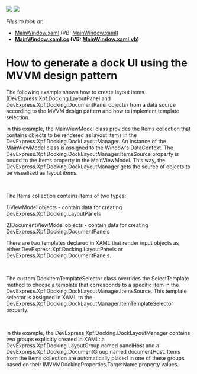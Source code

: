 <!-- default badges list -->
[![](https://img.shields.io/badge/Open_in_DevExpress_Support_Center-FF7200?style=flat-square&logo=DevExpress&logoColor=white)](https://supportcenter.devexpress.com/ticket/details/E4867)
[![](https://img.shields.io/badge/📖_How_to_use_DevExpress_Examples-e9f6fc?style=flat-square)](https://docs.devexpress.com/GeneralInformation/403183)
<!-- default badges end -->
<!-- default file list -->
*Files to look at*:

* [MainWindow.xaml](./CS/WpfApplication19/MainWindow.xaml) (VB: [MainWindow.xaml](./VB/WpfApplication19/MainWindow.xaml))
* **[MainWindow.xaml.cs](./CS/WpfApplication19/MainWindow.xaml.cs) (VB: [MainWindow.xaml.vb](./VB/WpfApplication19/MainWindow.xaml.vb))**
<!-- default file list end -->
# How to generate a dock UI using the MVVM design pattern


<p>The following example shows how to create layout items (DevExpress.Xpf.Docking.LayoutPanel and DevExpress.Xpf.Docking.DocumentPanel objects) from a data source according to the MVVM design pattern and how to implement template selection. </p><p>In this example, the MainViewModel class provides the Items collection that contains objects to be rendered as layout items in the DevExpress.Xpf.Docking.DockLayoutManager. An instance of the MainViewModel class is assigned to the Window's DataContext. The DevExpress.Xpf.Docking.DockLayoutManager.ItemsSource property is bound to the Items property in the MainViewModel. This way, the DevExpress.Xpf.Docking.DockLayoutManager gets the source of objects to be visualized as layout items. </p><br />
<p>The Items collection contains items of two types: </p><p>1)ViewModel objects - contain data for creating DevExpress.Xpf.Docking.LayoutPanels </p><p>2)DocumentViewModel objects - contain data for creating DevExpress.Xpf.Docking.DocumentPanels </p><p>There are two templates declared in XAML that render input objects as either DevExpress.Xpf.Docking.LayoutPanels or DevExpress.Xpf.Docking.DocumentPanels. </p><br />
<p>The custom DockItemTemplateSelector class overrides the SelectTemplate method to choose a template that corresponds to a specific item in the DevExpress.Xpf.Docking.DockLayoutManager.ItemsSource. This template selector is assigned in XAML to the DevExpress.Xpf.Docking.DockLayoutManager.ItemTemplateSelector property. </p><br />
<p>In this example, the DevExpress.Xpf.Docking.DockLayoutManager contains two groups explicitly created in XAML: a DevExpress.Xpf.Docking.LayoutGroup named panelHost and a DevExpress.Xpf.Docking.DocumentGroup named documentHost. Items from the Items collection are automatically placed in one of these groups based on their IMVVMDockingProperties.TargetName property values. </p>

<br/>


